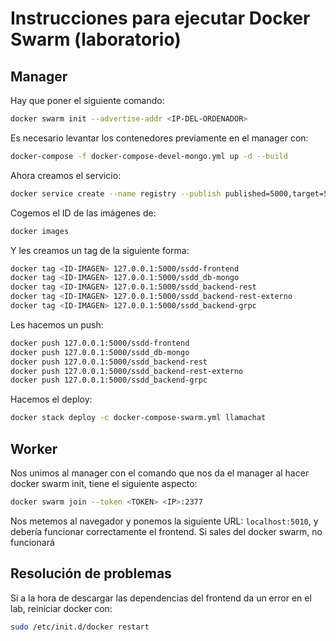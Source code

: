# Instrucciones para ejecutar Docker Swarm (laboratorio)
## Manager

Hay que poner el siguiente comando: 

```sh
docker swarm init --advertise-addr <IP-DEL-ORDENADOR>
```

Es necesario levantar los contenedores previamente en el manager con:

```sh 
docker-compose -f docker-compose-devel-mongo.yml up -d --build
```

Ahora creamos el servicio:

```sh
docker service create --name registry --publish published=5000,target=5000 registry:2
```

Cogemos el ID de las imágenes de:

```sh
docker images
```

Y les creamos un tag de la siguiente forma:

```sh
docker tag <ID-IMAGEN> 127.0.0.1:5000/ssdd-frontend
docker tag <ID-IMAGEN> 127.0.0.1:5000/ssdd_db-mongo
docker tag <ID-IMAGEN> 127.0.0.1:5000/ssdd_backend-rest
docker tag <ID-IMAGEN> 127.0.0.1:5000/ssdd_backend-rest-externo
docker tag <ID-IMAGEN> 127.0.0.1:5000/ssdd_backend-grpc
```

Les hacemos un push:

```sh
docker push 127.0.0.1:5000/ssdd-frontend
docker push 127.0.0.1:5000/ssdd_db-mongo
docker push 127.0.0.1:5000/ssdd_backend-rest
docker push 127.0.0.1:5000/ssdd_backend-rest-externo
docker push 127.0.0.1:5000/ssdd_backend-grpc
```

Hacemos el deploy:

```sh
docker stack deploy -c docker-compose-swarm.yml llamachat
```

## Worker

Nos unimos al manager con el comando que nos da el manager al hacer docker swarm init, tiene el siguiente aspecto:

```sh
docker swarm join --token <TOKEN> <IP>:2377
```

Nos metemos al navegador y ponemos la siguiente URL: ```localhost:5010```, y debería funcionar correctamente el frontend. Si sales del docker swarm, no funcionará

## Resolución de problemas

Si a la hora de descargar las dependencias del frontend da un error en el lab, reiniciar docker con:

```sh
sudo /etc/init.d/docker restart
```